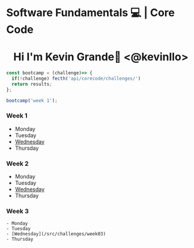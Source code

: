 # Software Fundamentals 💻 | Core Code


# <center>Hi I'm Kevin Grande🚀 <@kevinllo>  
</center>








```js
const bootcamp = (challenge)=> {
  if(!challenge) fecth('api/corecode/challenges/')
  return results;
}; 

bootcamp('week 1');
```
### Week 1
- Monday
- Tuesday
- [Wednesday](/src/challenges/week01)
- Thursday

### Week 2
 - Monday
 - Tuesday
 - [Wednesday](/src/challenges/week01)
 - Thursday
    
 ### Week 3
    - Monday
    - Tuesday
    - [Wednesday](/src/challenges/week03)
    - Thursday
